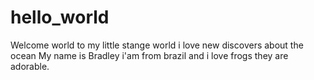 # hello_world
  Welcome world to my little stange world
 i love new discovers about the ocean
   My name is Bradley i'am from brazil and i love frogs they are adorable.
